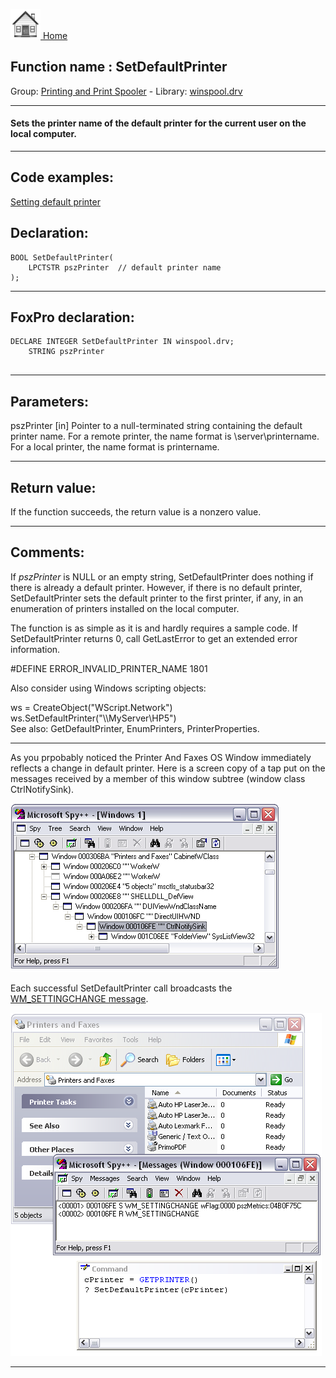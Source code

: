 [<img src="../../images/home.png"> Home ](https://github.com/VFPX/Win32API)  

## Function name : SetDefaultPrinter
Group: [Printing and Print Spooler](../../functions_group.md#Printing_and_Print_Spooler)  -  Library: [winspool.drv](../../Libraries.md#winspool.drv)  
***  


#### Sets the printer name of the default printer for the current user on the local computer.
***  


## Code examples:
[Setting default printer](../../samples/sample_589.md)  

## Declaration:
```foxpro  
BOOL SetDefaultPrinter(
	LPCTSTR pszPrinter  // default printer name
);  
```  
***  


## FoxPro declaration:
```foxpro  
DECLARE INTEGER SetDefaultPrinter IN winspool.drv;
	STRING pszPrinter
  
```  
***  


## Parameters:
pszPrinter 
[in] Pointer to a null-terminated string containing the default printer name. For a remote printer, the name format is \\server\printername. For a local printer, the name format is printername.  
***  


## Return value:
If the function succeeds, the return value is a nonzero value.  
***  


## Comments:
If <Em>pszPrinter</Em> is NULL or an empty string, SetDefaultPrinter does nothing if there is already a default printer. However, if there is no default printer, SetDefaultPrinter sets the default printer to the first printer, if any, in an enumeration of printers installed on the local computer.  
  
The function is as simple as it is and hardly requires a sample code. If SetDefaultPrinter returns 0, call GetLastError to get an extended error information.  
  
#DEFINE ERROR_INVALID_PRINTER_NAME 1801  
  
Also consider using Windows scripting objects:  
<div class="precode">ws = CreateObject("WScript.Network")  
ws.SetDefaultPrinter("\\MyServer\HP5")  
</div>  
See also: GetDefaultPrinter, EnumPrinters, PrinterProperties.  
  
* * *  
As you prpobably noticed the Printer And Faxes OS Window immediately reflects a change in default printer. Here is a screen copy of a tap put on the messages received by a member of this window subtree (window class CtrlNotifySink).  
  
<img src="images/printerandfaxes_spy.png" width=430 height=270>  
  
Each successful SetDefaultPrinter call broadcasts the <a href="http://msdn2.microsoft.com/en-us/library/ms725497(VS.85).aspx">WM_SETTINGCHANGE message</a>.  
  
<img src="images/SetDefaultPrinter_notification.png" width=498 height=549>  
  
***  

